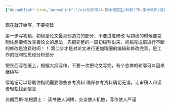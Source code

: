 ```yaml
---
{"dg-publish":true,"permalink":"/czc知识库/4-硕士研究生/科研/70-学术常识/写论文笔记.txt/","dgPassFrontmatter":true,"created":"2024-06-18T17:45:21.847+08:00","updated":"2024-12-08T12:30:44.617+08:00"}
---
```



现在就开始写，不要拖延


第一步写初稿，初稿是论文最具创造力的部分，不要过度修改
写初稿的时候要克制住想要修改完善论文的想法，先把完整的一篇初稿写出来，初稿完成前进行不断的修改是浪费时间！！
第二步才是对论文进行更加精细的编辑和修改完善，是工作的批判性思维分析部分

把东西写在纸上，根据大纲写作，不要一次把论文写完，有个总体的轮廓可以回来继续写

写笔记可以帮助你指明需要哪些参考资料
确保参考资料确切无误，让审稿人和读者轻松找到信息


弗朗西斯·培根爵士：
读书使人渊博，交谈使人机敏，写作使人严谨

